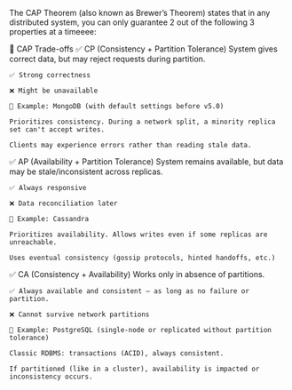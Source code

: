 The CAP Theorem (also known as Brewer’s Theorem) states that in any distributed system, you can only guarantee 2 out of the following 3 properties at a timeeee:

🔁 CAP Trade-offs
✅ CP (Consistency + Partition Tolerance)
    System gives correct data, but may reject requests during partition.
    
    ✅ Strong correctness
    
    ❌ Might be unavailable
    
    📌 Example: MongoDB (with default settings before v5.0)
    
    Prioritizes consistency. During a network split, a minority replica set can't accept writes.
    
    Clients may experience errors rather than reading stale data.

✅ AP (Availability + Partition Tolerance)
System remains available, but data may be stale/inconsistent across replicas.

    ✅ Always responsive
    
    ❌ Data reconciliation later
    
    📌 Example: Cassandra
    
    Prioritizes availability. Allows writes even if some replicas are unreachable.
    
    Uses eventual consistency (gossip protocols, hinted handoffs, etc.)

✅ CA (Consistency + Availability)
Works only in absence of partitions.

    ✅ Always available and consistent — as long as no failure or partition.
    
    ❌ Cannot survive network partitions
    
    📌 Example: PostgreSQL (single-node or replicated without partition tolerance)
    
    Classic RDBMS: transactions (ACID), always consistent.
    
    If partitioned (like in a cluster), availability is impacted or inconsistency occurs.
